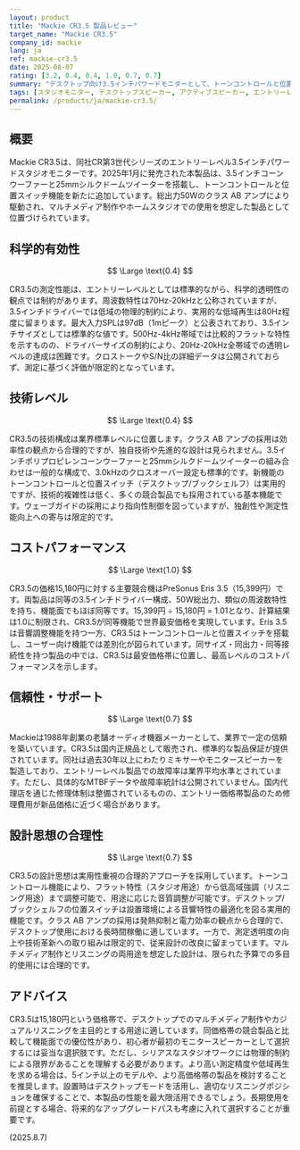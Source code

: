 ```yaml
---
layout: product
title: "Mackie CR3.5 製品レビュー"
target_name: "Mackie CR3.5"
company_id: mackie
lang: ja
ref: mackie-cr3.5
date: 2025-08-07
rating: [3.2, 0.4, 0.4, 1.0, 0.7, 0.7]
summary: "デスクトップ向け3.5インチパワードモニターとして、トーンコントロールと位置スイッチを搭載するエントリーレベル製品です。"
tags: [スタジオモニター, デスクトップスピーカー, アクティブスピーカー, エントリーレベル]
permalink: /products/ja/mackie-cr3.5/
---
```


## 概要

Mackie CR3.5は、同社CR第3世代シリーズのエントリーレベル3.5インチパワードスタジオモニターです。2025年1月に発売された本製品は、3.5インチコーンウーファーと25mmシルクドームツイーターを搭載し、トーンコントロールと位置スイッチ機能を新たに追加しています。総出力50Wのクラス AB アンプにより駆動され、マルチメディア制作やホームスタジオでの使用を想定した製品として位置づけられています。

## 科学的有効性

$$ \Large \text{0.4} $$

CR3.5の測定性能は、エントリーレベルとしては標準的ながら、科学的透明性の観点では制約があります。周波数特性は70Hz-20kHzと公称されていますが、3.5インチドライバーでは低域の物理的制約により、実用的な低域再生は80Hz程度に留まります。最大入力SPLは97dB（1mピーク）と公表されており、3.5インチサイズとしては標準的な値です。500Hz-4kHz帯域では比較的フラットな特性を示すものの、ドライバーサイズの制約により、20Hz-20kHz全帯域での透明レベルの達成は困難です。クロストークやS/N比の詳細データは公開されておらず、測定に基づく評価が限定的となっています。

## 技術レベル

$$ \Large \text{0.4} $$

CR3.5の技術構成は業界標準レベルに位置します。クラス AB アンプの採用は効率性の観点から合理的ですが、独自技術や先進的な設計は見られません。3.5インチポリプロピレンコーンウーファーと25mmシルクドームツイーターの組み合わせは一般的な構成で、3.0kHzのクロスオーバー設定も標準的です。新機能のトーンコントロールと位置スイッチ（デスクトップ/ブックシェルフ）は実用的ですが、技術的複雑性は低く、多くの競合製品でも採用されている基本機能です。ウェーブガイドの採用により指向性制御を図っていますが、独創性や測定性能向上への寄与は限定的です。

## コストパフォーマンス

$$ \Large \text{1.0} $$

CR3.5の価格15,180円に対する主要競合機はPreSonus Eris 3.5（15,399円）です。両製品は同等の3.5インチドライバー構成、50W総出力、類似の周波数特性を持ち、機能面でもほぼ同等です。15,399円 ÷ 15,180円 = 1.01となり、計算結果は1.0に制限され、CR3.5が同等機能で世界最安価格を実現しています。Eris 3.5は音響調整機能を持つ一方、CR3.5はトーンコントロールと位置スイッチを搭載し、ユーザー向け機能では差別化が図られています。同サイズ・同出力・同等接続性を持つ製品の中では、CR3.5は最安価格帯に位置し、最高レベルのコストパフォーマンスを示します。

## 信頼性・サポート

$$ \Large \text{0.7} $$

Mackieは1988年創業の老舗オーディオ機器メーカーとして、業界で一定の信頼を築いています。CR3.5は国内正規品として販売され、標準的な製品保証が提供されています。同社は過去30年以上にわたりミキサーやモニタースピーカーを製造しており、エントリーレベル製品での故障率は業界平均水準とされています。ただし、具体的なMTBFデータや故障率統計は公開されていません。国内代理店を通じた修理体制は整備されているものの、エントリー価格帯製品のため修理費用が新品価格に近づく場合があります。

## 設計思想の合理性

$$ \Large \text{0.7} $$

CR3.5の設計思想は実用性重視の合理的アプローチを採用しています。トーンコントロール機能により、フラット特性（スタジオ用途）から低高域強調（リスニング用途）まで調整可能で、用途に応じた音質調整が可能です。デスクトップ/ブックシェルフの位置スイッチは設置環境による音響特性の最適化を図る実用的機能です。クラス AB アンプの採用は発熱抑制と電力効率の観点から合理的で、デスクトップ使用における長時間稼働に適しています。一方で、測定透明度の向上や技術革新への取り組みは限定的で、従来設計の改良に留まっています。マルチメディア制作とリスニングの両用途を想定した設計は、限られた予算での多目的使用には合理的です。

## アドバイス

CR3.5は15,180円という価格帯で、デスクトップでのマルチメディア制作やカジュアルリスニングを主目的とする用途に適しています。同価格帯の競合製品と比較して機能面での優位性があり、初心者が最初のモニタースピーカーとして選択するには妥当な選択肢です。ただし、シリアスなスタジオワークには物理的制約による限界があることを理解する必要があります。より高い測定精度や低域再生を求める場合は、5インチ以上のモデルや、より高価格帯の製品を検討することを推奨します。設置時はデスクトップモードを活用し、適切なリスニングポジションを確保することで、本製品の性能を最大限活用できるでしょう。長期使用を前提とする場合、将来的なアップグレードパスも考慮に入れて選択することが重要です。

(2025.8.7)
